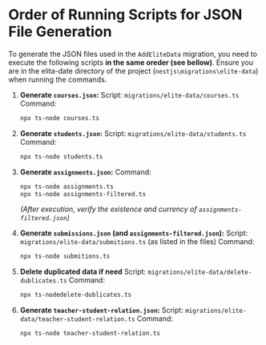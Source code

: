 # Order of Running Scripts for JSON File Generation

To generate the JSON files used in the `AddEliteData` migration, you need to execute the following scripts **in the same oreder (see bellow)**.
Ensure you are in the elita-date directory of the project (`nestjs\migrations\elite-data`) when running the commands.

1.  **Generate `courses.json`:**
    Script: `migrations/elite-data/courses.ts`
    Command:

    ```bash
    npx ts-node courses.ts
    ```

2.  **Generate `students.json`:**
    Script: `migrations/elite-data/students.ts`
    Command:

    ```bash
    npx ts-node students.ts
    ```

3.  **Generate `assignments.json`:**
    Command:

    ```bash
    npx ts-node assignments.ts
    npx ts-node assignments-filtered.ts
    ```

    _(After execution, verify the existence and currency of `assignments-filtered.json`)_

4.  **Generate `submissions.json` (and `assignments-filtered.json`):**
    Script: `migrations/elite-data/submitions.ts` (as listed in the files)
    Command:

    ```bash
    npx ts-node submitions.ts
    ```

5.  **Delete duplicated data if need**
    Script: `migrations/elite-data/delete-dublicates.ts`
    Command:

    ```bash
    npx ts-nodedelete-dublicates.ts
    ```

6.  **Generate `teacher-student-relation.json`:**
    Script: `migrations/elite-data/teacher-student-relation.ts`
    Command:
    ```bash
    npx ts-node teacher-student-relation.ts
    ```
